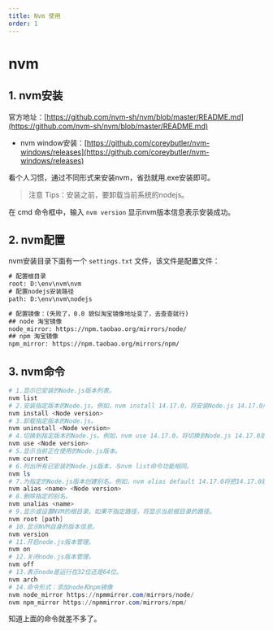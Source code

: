 ```yaml
---
title: Nvm 使用
order: 1
---
```


# nvm

## 1. nvm安装

官方地址：[https://github.com/nvm-sh/nvm/blob/master/README.md](https://github.com/nvm-sh/nvm/blob/master/README.md)

- nvm window安装：[https://github.com/coreybutler/nvm-windows/releases](https://github.com/coreybutler/nvm-windows/releases)

看个人习惯，通过不同形式来安装nvm，省劲就用.exe安装即可。

> 注意 Tips：安装之前，要卸载当前系统的nodejs。

在 cmd 命令框中，输入 `nvm version` 显示nvm版本信息表示安装成功。

## 2. nvm配置

nvm安装目录下面有一个 `settings.txt` 文件，该文件是配置文件：

```txt
# 配置根目录
root: D:\env\nvm\nvm
# 配置nodejs安装路径
path: D:\env\nvm\nodejs

# 配置镜像：(失败了，0.0 貌似淘宝镜像地址变了，去查查就行)
## node 淘宝镜像
node_mirror: https://npm.taobao.org/mirrors/node/  
## npm 淘宝镜像
npm_mirror: https://npm.taobao.org/mirrors/npm/
```

## 3. nvm命令

```powershell
# 1.显示已安装的Node.js版本列表。
nvm list
# 2.安装指定版本的Node.js。例如，nvm install 14.17.0，将安装Node.js 14.17.0版本。
nvm install <Node version>
# 3.卸载指定版本的Node.js。
nvm uninstall <Node version>
# 4.切换到指定版本的Node.js。例如，nvm use 14.17.0，将切换到Node.js 14.17.0版本。
nvm use <Node version>
# 5.显示当前正在使用的Node.js版本。
nvm current
# 6.列出所有已安装的Node.js版本，与nvm list命令功能相同。
nvm ls
# 7.为指定的Node.js版本创建别名。例如，nvm alias default 14.17.0将把14.17.0版本设置为默认版本。
nvm alias <name> <Node version>
# 8.删除指定的别名。
nvm unalias <name>
# 9.显示或设置NVM的根目录。如果不指定路径，将显示当前根目录的路径。
nvm root [path]
# 10.显示NVM自身的版本信息。
nvm version
# 11.开启node.js版本管理。
nvm on
# 12.关闭node.js版本管理。
nvm off
# 13.表⽰node是运⾏在32位还是64位。
nvm arch
# 14.命令形式：添加node和npm镜像
nvm node_mirror https://npmmirror.com/mirrors/node/
nvm npm_mirror https://npmmirror.com/mirrors/npm/
```

知道上面的命令就差不多了。